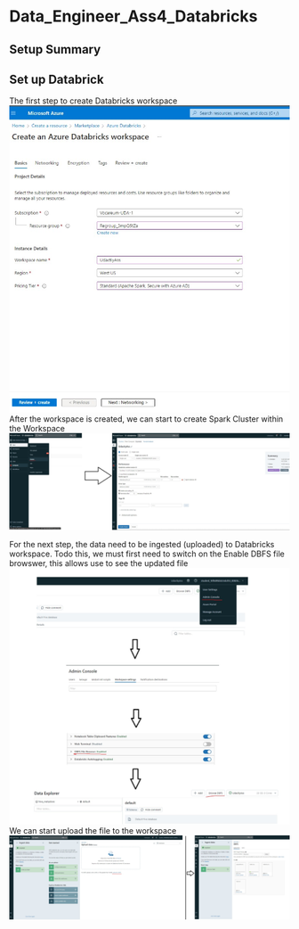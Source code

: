 # Data_Engineer_Ass4_Databricks
## Setup Summary

## Set up Databrick
The first step to create Databricks workspace </br>
![alt text](https://github.com/NgoDuyVu1993/Data_Engineer_Ass4_Databricks/blob/main/image/Create%20Azure%20Databricks%20Workspace.jpg)
After the workspace is created, we can start to create Spark Cluster within the Workspace </br>
![alt text](https://github.com/NgoDuyVu1993/Data_Engineer_Ass4_Databricks/blob/main/image/Creating%20Spark%20Cluster.jpg)

For the next step, the data need to be ingested (uploaded) to Databricks workspace. Todo this, we must first need to switch on the Enable DBFS file browswer, this allows use to see the updated file </br>
![alt text](https://github.com/NgoDuyVu1993/Data_Engineer_Ass4_Databricks/blob/main/image/Enable%20DBFS%20file%20browser.jpg)
We can start upload the file to the workspace </br>
![alt text](https://github.com/NgoDuyVu1993/Data_Engineer_Ass4_Databricks/blob/main/image/Uploading%20data%20to%20Databricks%20File%20System.jpg)
